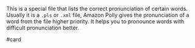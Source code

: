 This is a special file that lists the correct pronunciation of certain words. Usually it is a `.pls` or `.xml` file, Amazon Polly gives the pronunciation of a word from the file higher priority. It helps you to pronounce words with difficult pronunciation better.

#card 